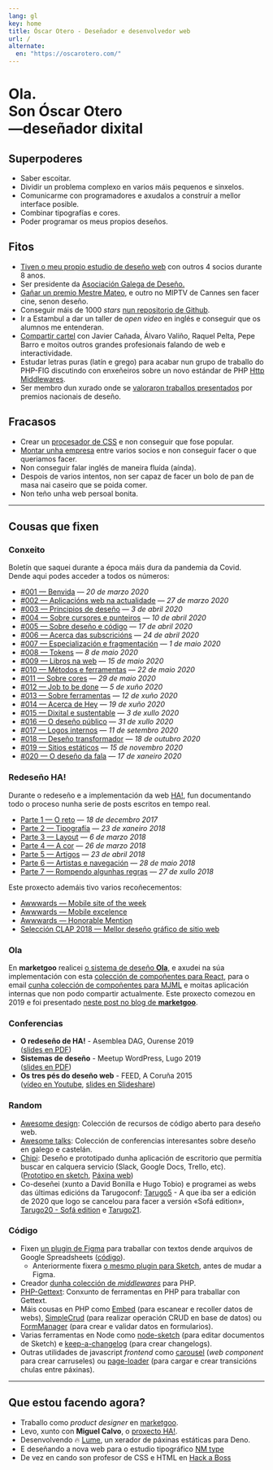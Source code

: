 ```yaml
---
lang: gl
key: home
title: Óscar Otero - Deseñador e desenvolvedor web
url: /
alternate:
  en: "https://oscarotero.com/"
---
```


# Ola. <br>Son Óscar Otero <br>—deseñador dixital

## Superpoderes

- Saber escoitar.
- Dividir un problema complexo en varios máis pequenos e sinxelos.
- Comunicarme con programadores e axudalos a construír a mellor interface
  posible.
- Combinar tipografías e cores.
- Poder programar os meus propios deseños.

## Fitos

- [Tiven o meu propio estudio de deseño web](http://anavallasuiza.com) con
  outros 4 socios durante 8 anos.
- Ser presidente da [Asociación Galega de Deseño.](https://dag.gal/gl)
- [Gañar un premio Mestre Mateo,](https://www.academiagalegadoaudiovisual.gal/es/portfolio-item/vii-premios-mestre-mateo/)
  e outro no MIPTV de Cannes sen facer cine, senon deseño.
- Conseguir máis de 1000 _stars_
  [nun repositorio de Github](https://github.com/oscarotero/Embed).
- Ir a Estambul a dar un taller de _open video_ en inglés e conseguir que os
  alumnos me entenderan.
- [Compartir cartel](https://dag.gal/gl/feed2015/) con Javier Cañada, Álvaro
  Valiño, Raquel Pelta, Pepe Barro e moitos outros grandes profesionais falando
  de web e interactividade.
- Estudar letras puras (latín e grego) para acabar nun grupo de traballo do
  PHP-FIG discutindo con enxeñeiros sobre un novo estándar de PHP
  [Http Middlewares](https://www.php-fig.org/psr/psr-15/meta/).
- Ser membro dun xurado onde se
  [valoraron traballos presentados](https://www.youtube.com/watch?v=dDnsVNcoiq8)
  por premios nacionais de deseño.

## Fracasos

- Crear un [procesador de CSS](http://stylecow.github.io/) e non conseguir que
  fose popular.
- [Montar unha empresa](http://anavallasuiza.com) entre varios socios e non
  conseguir facer o que queriamos facer.
- Non conseguir falar inglés de maneira fluída (aínda).
- Despois de varios intentos, non ser capaz de facer un bolo de pan de masa nai
  caseiro que se poida comer.
- Non teño unha web persoal bonita.

---

## Cousas que fixen

### Conxeito

Boletín que saquei durante a época máis dura da pandemia da Covid. Dende aqui
podes acceder a todos os números:

- [#001 — Benvida](http://eepurl.com/gWhDcn) — _20 de marzo 2020_
- [#002 — Aplicacións web na actualidade](http://eepurl.com/gW6GQn) — _27 de
  marzo 2020_
- [#003 — Principios de deseño](http://eepurl.com/gX19yr) — _3 de abril 2020_
- [#004 — Sobre cursores e punteiros](http://eepurl.com/gYFKG5) — _10 de abril
  2020_
- [#005 — Sobre deseño e código](http://eepurl.com/gZwOff) — _17 de abril 2020_
- [#006 — Acerca das subscricións](http://eepurl.com/g0jglP) — _24 de abril
  2020_
- [#007 — Especialización e fragmentación](http://eepurl.com/g08xOz) — _1 de
  maio 2020_
- [#008 — Tokens](http://eepurl.com/g10VOz) — _8 de maio 2020_
- [#009 — Libros na web](http://eepurl.com/g22Uv5) — _15 de maio 2020_
- [#010 — Métodos e ferramentas](http://eepurl.com/g3JroH) — _22 de maio 2020_
- [#011 — Sobre cores](http://eepurl.com/g4Sy01) — _29 de maio 2020_
- [#012 — Job to be done](http://eepurl.com/g5IuWr) — _5 de xuño 2020_
- [#013 — Sobre ferramentas](http://eepurl.com/g6wYW5) — _12 de xuño 2020_
- [#014 — Acerca de Hey](http://eepurl.com/g7t9wH) — _19 de xuño 2020_
- [#015 — Dixital e sustentable](http://eepurl.com/g8Os_v) — _3 de xullo 2020_
- [#016 — O deseño público](http://eepurl.com/g_qf1z) — _31 de xullo 2020_
- [#017 — Logos internos](http://eepurl.com/hcDGzf) — _11 de setembro 2020_
- [#018 — Deseño transformador](http://eepurl.com/hfv_U9) — _18 de outubro 2020_
- [#019 — Sitios estáticos](http://eepurl.com/himrb1) — _15 de novembro 2020_
- [#020 — O deseño da fala](http://eepurl.com/hnuhJv) — _17 de xaneiro 2020_

### Redeseño HA!

Durante o redeseño e a implementación da web [HA!](https://historia-arte.com/),
fun documentando todo o proceso nunha serie de posts escritos en tempo real.

- [Parte 1 — O reto](https://medium.com/@misteroom/redese%C3%B1o-ha-parte-1-o-reto-e773e7ad6a43)
  — _18 de decembro 2017_
- [Parte 2 — Tipografía](https://medium.com/@misteroom/redese%C3%B1o-ha-parte-2-tipograf%C3%ADa-2a34ac09dc3c)
  — _23 de xaneiro 2018_
- [Parte 3 — Layout](https://medium.com/@misteroom/redese%C3%B1o-ha-parte-3-layout-a73eedea2eaf)
  — _6 de marzo 2018_
- [Parte 4 — A cor](https://medium.com/@misteroom/redese%C3%B1o-ha-parte-4-a-cor-70fb7c070fb2)
  — _26 de marzo 2018_
- [Parte 5 — Artigos](https://medium.com/@misteroom/redese%C3%B1o-ha-parte-5-artigos-2408005fb932)
  — _23 de abril 2018_
- [Parte 6 — Artistas e navegación](https://medium.com/@misteroom/redese%C3%B1o-ha-parte-6-artistas-49213653922a)
  — _28 de maio 2018_
- [Parte 7 — Rompendo algunhas regras](https://medium.com/@misteroom/redese%C3%B1o-ha-parte-7-rompendo-algunhas-reglas-333335722946)
  — _27 de xullo 2018_

Este proxecto ademáis tivo varios recoñecementos:

- [Awwwards — Mobile site of the week](https://www.awwwards.com/mobile-sites/ha)
- [Awwwards — Mobile excelence](https://www.awwwards.com/sites/ha/mobile-excellence-report)
- [Awwwards — Honorable Mention](https://www.awwwards.com/sites/ha)
- [Selección CLAP 2018 — Mellor deseño gráfico de sitio
  web](https://premiosclap.org/ganador-730)

### Ola

En **marketgoo** realicei
[o sistema de deseño **Ola**,](https://zeroheight.com/22mjgbuf6/p/56796c-ola) e
axudei na súa implementación con esta
[colección de compoñentes para React](https://marketgoo.github.io/Ola/), para o
email
[cunha colección de compoñentes para MJML](https://github.com/marketgoo/Ola-Emails)
e moitas aplicación internas que non podo compartir actualmente. Este proxecto
comezou en 2019 e foi presentado
[neste post no blog de **marketgoo**](https://www.marketgoo.com/blog-post/say-hello-to-ola-design-system/).

### Conferencias

- **O redeseño de HA!** - Asemblea DAG, Ourense 2019\
  ([slides en PDF](/keynotes/ha.pdf))
- **Sistemas de deseño** - Meetup WordPress, Lugo 2019\
  ([slides en PDF](/keynotes/sistemas-de-desenho.pdf))
- **Os tres pés do deseño web** - FEED, A Coruña 2015\
  ([vídeo en Youtube](https://www.youtube.com/watch?v=qZEqS2QSfrc),
  [slides en Slideshare](https://www.slideshare.net/asociaciondag/os-tres-pes-da-web))

### Random

- [Awesome design](https://github.com/oscarotero/awesome-design): Colección de
  recursos de código aberto para deseño web.
- [Awesome talks](https://github.com/oscarotero/awesome-talks): Colección de
  conferencias interesantes sobre deseño en galego e castelán.
- [Chipi](https://oscarotero.github.io/chipi-client/): Deseño e prototipado
  dunha aplicación de escritorio que permitía buscar en calquera servicio
  (Slack, Google Docs, Trello, etc).\
  ([Prototipo en sketch](https://www.sketch.com/s/f46f510c-9f81-432b-be97-8b71d968f526),
  [Páxina web](https://chipi.io/#/))
- Co-deseñei (xunto a David Bonilla e Hugo Tobio) e programei as webs das
  últimas edicións da Tarugoconf:
  [Tarugo5](https://tarugoconf.github.io/tarugo5/) - A que iba ser a edición de
  2020 que logo se cancelou para facer a versión «Sofá edition»,
  [Tarugo20 - Sofá edition](https://tarugoconf.github.io/tarugose/) e
  [Tarugo21](https://tarugo21.netlify.app/).

### Código

- Fixen
  [un plugin de Figma](https://www.figma.com/community/plugin/1001444625792698603/marketgoo-copies)
  para traballar con textos dende arquivos de Google Spreadsheets
  ([código](https://github.com/marketgoo/figma-copies)).
  - Anteriormente fixera
    [o mesmo plugin para Sketch](https://github.com/marketgoo/sketch-copies),
    antes de mudar a Figma.
- Creador [dunha colección de _middlewares_](https://github.com/middlewares)
  para PHP.
- [PHP-Gettext](https://github.com/php-gettext): Conxunto de ferramentas en PHP
  para traballar con Gettext.
- Máis cousas en PHP como [Embed](https://github.com/oscarotero/Embed) (para
  escanear e recoller datos de webs),
  [SimpleCrud](https://github.com/oscarotero/simple-crud) (para realizar
  operación CRUD en base de datos) ou
  [FormManager](https://github.com/oscarotero/form-manager) (para crear e
  validar datos en formularios).
- Varias ferramentas en Node como
  [node-sketch](https://github.com/oscarotero/node-sketch) (para editar
  documentos de Sketch) e
  [keep-a-changelog](https://github.com/oscarotero/keep-a-changelog) (para crear
  changelogs).
- Outras utilidades de javascript _frontend_ como
  [carousel](https://github.com/oom-components/carousel) (_web component_ para
  crear carruseles) ou
  [page-loader](https://github.com/oom-components/page-loader) (para cargar e
  crear transicións chulas entre páxinas).

---

## Que estou facendo agora?

- Traballo como _product designer_ en [marketgoo](https://www.marketgoo.com/).
- Levo, xunto con **Miguel Calvo**, o
  [proxecto HA!](https://historia-arte.com/).
- Desenvolvendo 🔥 [Lume](https://lumeland.github.io/), un xerador de páxinas
  estáticas para Deno.
- E deseñando a nova web para o estudio tipográfico
  [NM type](http://www.nmtype.com/)
- De vez en cando son profesor de CSS e HTML en
  [Hack a Boss](https://hackaboss.com/)
